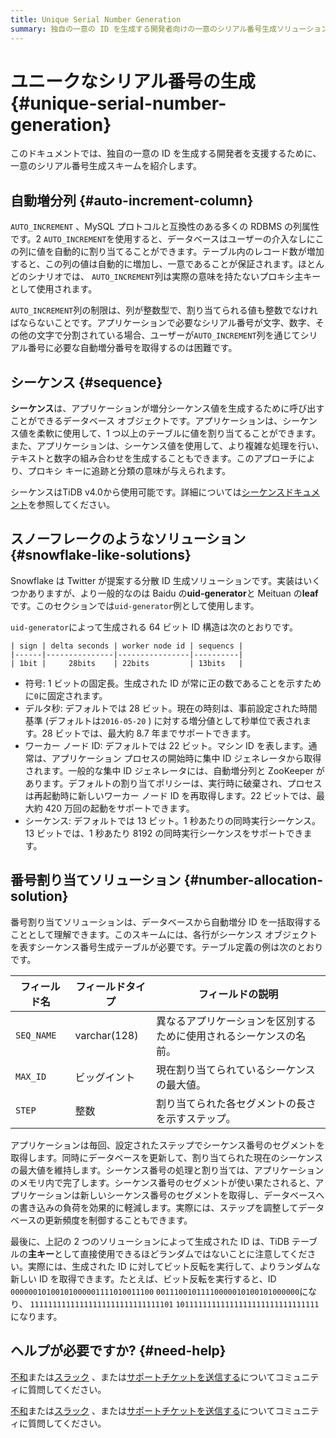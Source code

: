 ```yaml
---
title: Unique Serial Number Generation
summary: 独自の一意の ID を生成する開発者向けの一意のシリアル番号生成ソリューション。
---
```


# ユニークなシリアル番号の生成 {#unique-serial-number-generation}

このドキュメントでは、独自の一意の ID を生成する開発者を支援するために、一意のシリアル番号生成スキームを紹介します。

## 自動増分列 {#auto-increment-column}

`AUTO_INCREMENT` 、MySQL プロトコルと互換性のある多くの RDBMS の列属性です。2 `AUTO_INCREMENT`を使用すると、データベースはユーザーの介入なしにこの列に値を自動的に割り当てることができます。テーブル内のレコード数が増加すると、この列の値は自動的に増加し、一意であることが保証されます。ほとんどのシナリオでは、 `AUTO_INCREMENT`列は実際の意味を持たないプロキシ主キーとして使用されます。

`AUTO_INCREMENT`列の制限は、列が整数型で、割り当てられる値も整数でなければならないことです。アプリケーションで必要なシリアル番号が文字、数字、その他の文字で分割されている場合、ユーザーが`AUTO_INCREMENT`列を通じてシリアル番号に必要な自動増分番号を取得するのは困難です。

## シーケンス {#sequence}

**シーケンス**は、アプリケーションが増分シーケンス値を生成するために呼び出すことができるデータベース オブジェクトです。アプリケーションは、シーケンス値を柔軟に使用して、1 つ以上のテーブルに値を割り当てることができます。また、アプリケーションは、シーケンス値を使用して、より複雑な処理を行い、テキストと数字の組み合わせを生成することもできます。このアプローチにより、プロキシ キーに追跡と分類の意味が与えられます。

シーケンスはTiDB v4.0から使用可能です。詳細については[シーケンスドキュメント](/sql-statements/sql-statement-create-sequence.md#create-sequence)を参照してください。

## スノーフレークのようなソリューション {#snowflake-like-solutions}

Snowflake は Twitter が提案する分散 ID 生成ソリューションです。実装はいくつかありますが、より一般的なのは Baidu の**uid-generator**と Meituan の**leaf**です。このセクションでは`uid-generator`例として使用します。

`uid-generator`によって生成される 64 ビット ID 構造は次のとおりです。

    | sign | delta seconds | worker node id | sequencs |
    |------|---------------|----------------|----------|
    | 1bit |     28bits    | 22bits         | 13bits   |

-   符号: 1 ビットの固定長。生成された ID が常に正の数であることを示すために`0`に固定されます。
-   デルタ秒: デフォルトでは 28 ビット。現在の時刻は、事前設定された時間基準 (デフォルトは`2016-05-20` ) に対する増分値として秒単位で表されます。28 ビットでは、最大約 8.7 年までサポートできます。
-   ワーカー ノード ID: デフォルトでは 22 ビット。マシン ID を表します。通常は、アプリケーション プロセスの開始時に集中 ID ジェネレータから取得されます。一般的な集中 ID ジェネレータには、自動増分列と ZooKeeper があります。デフォルトの割り当てポリシーは、実行時に破棄され、プロセスは再起動時に新しいワーカー ノード ID を再取得します。22 ビットでは、最大約 420 万回の起動をサポートできます。
-   シーケンス: デフォルトでは 13 ビット。1 秒あたりの同時実行シーケンス。13 ビットでは、1 秒あたり 8192 の同時実行シーケンスをサポートできます。

## 番号割り当てソリューション {#number-allocation-solution}

番号割り当てソリューションは、データベースから自動増分 ID を一括取得することとして理解できます。このスキームには、各行がシーケンス オブジェクトを表すシーケンス番号生成テーブルが必要です。テーブル定義の例は次のとおりです。

| フィールド名     | フィールドタイプ     | フィールドの説明                          |
| ---------- | ------------ | --------------------------------- |
| `SEQ_NAME` | varchar(128) | 異なるアプリケーションを区別するために使用されるシーケンスの名前。 |
| `MAX_ID`   | ビッグイント       | 現在割り当てられているシーケンスの最大値。             |
| `STEP`     | 整数           | 割り当てられた各セグメントの長さを示すステップ。          |

アプリケーションは毎回、設定されたステップでシーケンス番号のセグメントを取得します。同時にデータベースを更新して、割り当てられた現在のシーケンスの最大値を維持します。シーケンス番号の処理と割り当ては、アプリケーションのメモリ内で完了します。シーケンス番号のセグメントが使い果たされると、アプリケーションは新しいシーケンス番号のセグメントを取得し、データベースへの書き込みの負荷を効果的に軽減します。実際には、ステップを調整してデータベースの更新頻度を制御することもできます。

最後に、上記の 2 つのソリューションによって生成された ID は、TiDB テーブルの**主キー**として直接使用できるほどランダムではないことに注意してください。実際には、生成された ID に対してビット反転を実行して、よりランダムな新しい ID を取得できます。たとえば、ビット反転を実行すると、ID `00000010100101000001111010011100` `00111001011110000010100101000000`になり、 `11111111111111111111111111111101` `10111111111111111111111111111111`になります。

## ヘルプが必要ですか? {#need-help}

<CustomContent platform="tidb">

[不和](https://discord.gg/DQZ2dy3cuc?utm_source=doc)または[スラック](https://slack.tidb.io/invite?team=tidb-community&#x26;channel=everyone&#x26;ref=pingcap-docs) 、または[サポートチケットを送信する](/support.md)についてコミュニティに質問してください。

</CustomContent>

<CustomContent platform="tidb-cloud">

[不和](https://discord.gg/DQZ2dy3cuc?utm_source=doc)または[スラック](https://slack.tidb.io/invite?team=tidb-community&#x26;channel=everyone&#x26;ref=pingcap-docs) 、または[サポートチケットを送信する](https://tidb.support.pingcap.com/)についてコミュニティに質問してください。

</CustomContent>

